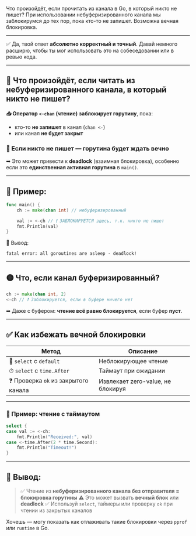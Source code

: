 Что произойдёт, если прочитать из канала в Go, в который никто не пишет?	При использовании небуферизированного канала мы заблокирумся до тех пор, пока кто-то не запишет. Возможна вечная блокировка.

---

✅ Да, твой ответ **абсолютно корректный и точный**. Давай немного расширю, чтобы ты мог использовать это на собеседовании или в ревью кода.

---

## 📌 Что произойдёт, если читать из небуферизированного канала, в который никто не пишет?

**📥 Оператор `<-chan` (чтение)** **заблокирует горутину**, пока:

* кто-то **не запишет** в канал (`chan <-`)
* или канал **не будет закрыт**

### 🔴 Если никто **не пишет** — горутина будет ждать **вечно**

➡ Это может привести к **deadlock** (взаимная блокировка), особенно если это **единственная активная горутина** в `main()`.

---

## 🧪 Пример:

```go
func main() {
    ch := make(chan int) // небуферизированный

    val := <-ch // ❗ ЗАБЛОКИРУЕТСЯ здесь, т.к. никто не пишет
    fmt.Println(val)
}
```

🧨 Вывод:

```
fatal error: all goroutines are asleep - deadlock!
```

---

## 🟡 Что, если канал **буферизированный**?

```go
ch := make(chan int, 2)
<-ch // ❗ Заблокируется, если в буфере ничего нет
```

➡ Даже с буфером: **чтение всё равно блокируется**, если буфер **пуст**.

---

## ✅ Как избежать вечной блокировки

| Метод                               | Описание                          |
| ----------------------------------- | --------------------------------- |
| 🔁 `select` с `default`             | Неблокирующее чтение              |
| ⏱ `select` с `time.After`           | Таймаут при ожидании              |
| ❓ Проверка `ok` из закрытого канала | Извлекает zero-value, не блокируя |

---

### 🧪 Пример: чтение с таймаутом

```go
select {
case val := <-ch:
    fmt.Println("Received:", val)
case <-time.After(2 * time.Second):
    fmt.Println("Timeout!")
}
```

---

## 📘 Вывод:

> ✅ Чтение из **небуферизированного канала без отправителя = блокировка горутины**
> ⚠ Это может вызвать **вечный блок** или **deadlock**
> ✅ Используй `select`, таймеры или проверку `ok` при чтении из закрытых каналов

Хочешь — могу показать как отлаживать такие блокировки через `pprof` или `runtime` в Go.
